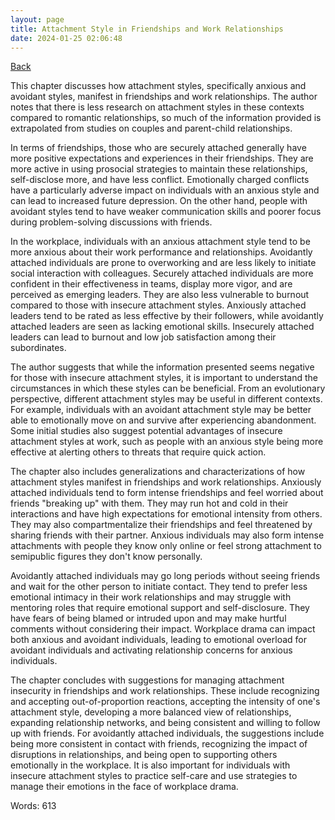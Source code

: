 ```yaml
---
layout: page
title: Attachment Style in Friendships and Work Relationships
date: 2024-01-25 02:06:48
---
```


[Back](./)


This chapter discusses how attachment styles, specifically anxious and avoidant styles, manifest in friendships and work relationships. The author notes that there is less research on attachment styles in these contexts compared to romantic relationships, so much of the information provided is extrapolated from studies on couples and parent-child relationships.

In terms of friendships, those who are securely attached generally have more positive expectations and experiences in their friendships. They are more active in using prosocial strategies to maintain these relationships, self-disclose more, and have less conflict. Emotionally charged conflicts have a particularly adverse impact on individuals with an anxious style and can lead to increased future depression. On the other hand, people with avoidant styles tend to have weaker communication skills and poorer focus during problem-solving discussions with friends.

In the workplace, individuals with an anxious attachment style tend to be more anxious about their work performance and relationships. Avoidantly attached individuals are prone to overworking and are less likely to initiate social interaction with colleagues. Securely attached individuals are more confident in their effectiveness in teams, display more vigor, and are perceived as emerging leaders. They are also less vulnerable to burnout compared to those with insecure attachment styles. Anxiously attached leaders tend to be rated as less effective by their followers, while avoidantly attached leaders are seen as lacking emotional skills. Insecurely attached leaders can lead to burnout and low job satisfaction among their subordinates.

The author suggests that while the information presented seems negative for those with insecure attachment styles, it is important to understand the circumstances in which these styles can be beneficial. From an evolutionary perspective, different attachment styles may be useful in different contexts. For example, individuals with an avoidant attachment style may be better able to emotionally move on and survive after experiencing abandonment. Some initial studies also suggest potential advantages of insecure attachment styles at work, such as people with an anxious style being more effective at alerting others to threats that require quick action.

The chapter also includes generalizations and characterizations of how attachment styles manifest in friendships and work relationships. Anxiously attached individuals tend to form intense friendships and feel worried about friends "breaking up" with them. They may run hot and cold in their interactions and have high expectations for emotional intensity from others. They may also compartmentalize their friendships and feel threatened by sharing friends with their partner. Anxious individuals may also form intense attachments with people they know only online or feel strong attachment to semipublic figures they don't know personally.

Avoidantly attached individuals may go long periods without seeing friends and wait for the other person to initiate contact. They tend to prefer less emotional intimacy in their work relationships and may struggle with mentoring roles that require emotional support and self-disclosure. They have fears of being blamed or intruded upon and may make hurtful comments without considering their impact. Workplace drama can impact both anxious and avoidant individuals, leading to emotional overload for avoidant individuals and activating relationship concerns for anxious individuals.

The chapter concludes with suggestions for managing attachment insecurity in friendships and work relationships. These include recognizing and accepting out-of-proportion reactions, accepting the intensity of one's attachment style, developing a more balanced view of relationships, expanding relationship networks, and being consistent and willing to follow up with friends. For avoidantly attached individuals, the suggestions include being more consistent in contact with friends, recognizing the impact of disruptions in relationships, and being open to supporting others emotionally in the workplace. It is also important for individuals with insecure attachment styles to practice self-care and use strategies to manage their emotions in the face of workplace drama.

Words: 613